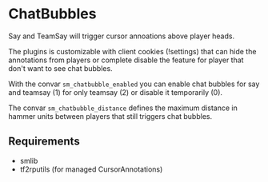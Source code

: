 ChatBubbles
=====

Say and TeamSay will trigger cursor annoations above player heads.

The plugins is customizable with client cookies (!settings) that can hide
the annotations from players or complete disable the feature for player that
don't want to see chat bubbles.

With the convar `sm_chatbubble_enabled` you can enable chat bubbles for say and teamsay (1)
for only teamsay (2) or disable it temporarily (0).

The convar `sm_chatbubble_distance` defines the maximum distance in hammer units
between players that still triggers chat bubbles.

Requirements
-----
- smlib
- tf2rputils (for managed CursorAnnotations)